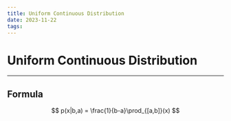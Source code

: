 ```yaml
---
title: Uniform Continuous Distribution
date: 2023-11-22
tags:
---
```


# Uniform Continuous Distribution

---

## Formula

$$
p(x|b,a) = \frac{1}{b-a}\prod_{[a,b]}(x)
$$